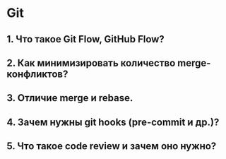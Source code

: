 # Git

## 1. Что такое Git Flow, GitHub Flow?

## 2. Как минимизировать количество merge-конфликтов?

## 3. Отличие merge и rebase.

## 4. Зачем нужны git hooks (pre-commit и др.)?

## 5. Что такое code review и зачем оно нужно?